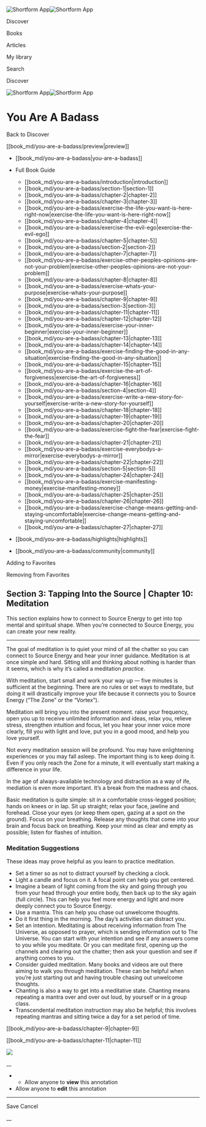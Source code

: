 ![Shortform App](/img/logo.36a2399e.svg)![Shortform App](/img/logo-dark.70c1b072.svg)

Discover

Books

Articles

My library

Search

Discover

![Shortform App](/img/logo.36a2399e.svg)![Shortform App](/img/logo-dark.70c1b072.svg)

# You Are A Badass

Back to Discover

[[book_md/you-are-a-badass/preview|preview]]

  * [[book_md/you-are-a-badass|you-are-a-badass]]
  * Full Book Guide

    * [[book_md/you-are-a-badass/introduction|introduction]]
    * [[book_md/you-are-a-badass/section-1|section-1]]
    * [[book_md/you-are-a-badass/chapter-2|chapter-2]]
    * [[book_md/you-are-a-badass/chapter-3|chapter-3]]
    * [[book_md/you-are-a-badass/exercise-the-life-you-want-is-here-right-now|exercise-the-life-you-want-is-here-right-now]]
    * [[book_md/you-are-a-badass/chapter-4|chapter-4]]
    * [[book_md/you-are-a-badass/exercise-the-evil-ego|exercise-the-evil-ego]]
    * [[book_md/you-are-a-badass/chapter-5|chapter-5]]
    * [[book_md/you-are-a-badass/section-2|section-2]]
    * [[book_md/you-are-a-badass/chapter-7|chapter-7]]
    * [[book_md/you-are-a-badass/exercise-other-peoples-opinions-are-not-your-problem|exercise-other-peoples-opinions-are-not-your-problem]]
    * [[book_md/you-are-a-badass/chapter-8|chapter-8]]
    * [[book_md/you-are-a-badass/exercise-whats-your-purpose|exercise-whats-your-purpose]]
    * [[book_md/you-are-a-badass/chapter-9|chapter-9]]
    * [[book_md/you-are-a-badass/section-3|section-3]]
    * [[book_md/you-are-a-badass/chapter-11|chapter-11]]
    * [[book_md/you-are-a-badass/chapter-12|chapter-12]]
    * [[book_md/you-are-a-badass/exercise-your-inner-beginner|exercise-your-inner-beginner]]
    * [[book_md/you-are-a-badass/chapter-13|chapter-13]]
    * [[book_md/you-are-a-badass/chapter-14|chapter-14]]
    * [[book_md/you-are-a-badass/exercise-finding-the-good-in-any-situation|exercise-finding-the-good-in-any-situation]]
    * [[book_md/you-are-a-badass/chapter-15|chapter-15]]
    * [[book_md/you-are-a-badass/exercise-the-art-of-forgiveness|exercise-the-art-of-forgiveness]]
    * [[book_md/you-are-a-badass/chapter-16|chapter-16]]
    * [[book_md/you-are-a-badass/section-4|section-4]]
    * [[book_md/you-are-a-badass/exercise-write-a-new-story-for-yourself|exercise-write-a-new-story-for-yourself]]
    * [[book_md/you-are-a-badass/chapter-18|chapter-18]]
    * [[book_md/you-are-a-badass/chapter-19|chapter-19]]
    * [[book_md/you-are-a-badass/chapter-20|chapter-20]]
    * [[book_md/you-are-a-badass/exercise-fight-the-fear|exercise-fight-the-fear]]
    * [[book_md/you-are-a-badass/chapter-21|chapter-21]]
    * [[book_md/you-are-a-badass/exercise-everybodys-a-mirror|exercise-everybodys-a-mirror]]
    * [[book_md/you-are-a-badass/chapter-22|chapter-22]]
    * [[book_md/you-are-a-badass/section-5|section-5]]
    * [[book_md/you-are-a-badass/chapter-24|chapter-24]]
    * [[book_md/you-are-a-badass/exercise-manifesting-money|exercise-manifesting-money]]
    * [[book_md/you-are-a-badass/chapter-25|chapter-25]]
    * [[book_md/you-are-a-badass/chapter-26|chapter-26]]
    * [[book_md/you-are-a-badass/exercise-change-means-getting-and-staying-uncomfortable|exercise-change-means-getting-and-staying-uncomfortable]]
    * [[book_md/you-are-a-badass/chapter-27|chapter-27]]
  * [[book_md/you-are-a-badass/highlights|highlights]]
  * [[book_md/you-are-a-badass/community|community]]



Adding to Favorites 

Removing from Favorites 

## Section 3: Tapping Into the Source | Chapter 10: Meditation

This section explains how to connect to Source Energy to get into top mental and spiritual shape. When you’re connected to Source Energy, you can create your new reality.

* * *

The goal of meditation is to quiet your mind of all the chatter so you can connect to Source Energy and hear your inner guidance. Meditation is at once simple and hard. Sitting still and thinking about nothing is harder than it seems, which is why it’s called a meditation _practice_.

With meditation, start small and work your way up — five minutes is sufficient at the beginning. There are no rules or set ways to meditate, but doing it will drastically improve your life because it connects you to Source Energy (“The Zone” or the “Vortex”).

Meditation will bring you into the present moment. raise your frequency, open you up to receive unlimited information and ideas, relax you, relieve stress, strengthen intuition and focus, let you hear your inner voice more clearly, fill you with light and love, put you in a good mood, and help you love yourself.

Not every meditation session will be profound. You may have enlightening experiences or you may fall asleep. The important thing is to keep doing it. Even if you only reach the Zone for a minute, it will eventually start making a difference in your life.

In the age of always-available technology and distraction as a way of ife, mediation is even more important. It’s a break from the madness and chaos.

Basic meditation is quite simple: sit in a comfortable cross-legged position; hands on knees or in lap. Sit up straight; relax your face, jawline and forehead. Close your eyes (or keep them open, gazing at a spot on the ground). Focus on your breathing. Release any thoughts that come into your brain and focus back on breathing. Keep your mind as clear and empty as possible; listen for flashes of intuition.

### Meditation Suggestions

These ideas may prove helpful as you learn to practice meditation.

  * Set a timer so as not to distract yourself by checking a clock.
  * Light a candle and focus on it. A focal point can help you get centered.
  * Imagine a beam of light coming from the sky and going through you from your head through your entire body, then back up to the sky again (full circle). This can help you feel more energy and light and more deeply connect you to Source Energy.
  * Use a mantra. This can help you chase out unwelcome thoughts.
  * Do it first thing in the morning. The day’s activities can distract you.
  * Set an intention. Meditating is about receiving information from The Universe, as opposed to prayer, which is sending information out to The Universe. You can start with your intention and see if any answers come to you while you meditate. Or you can meditate first, opening up the channels and clearing out the chatter; then ask your question and see if anything comes to you.
  * Consider guided meditation. Many books and videos are out there aiming to walk you through meditation. These can be helpful when you’re just starting out and having trouble chasing out unwelcome thoughts.
  * Chanting is also a way to get into a meditative state. Chanting means repeating a mantra over and over out loud, by yourself or in a group class.
  * Transcendental meditation instruction may also be helpful; this involves repeating mantras and sitting twice a day for a set period of time.



[[book_md/you-are-a-badass/chapter-9|chapter-9]]

[[book_md/you-are-a-badass/chapter-11|chapter-11]]

![](https://bat.bing.com/action/0?ti=56018282&Ver=2&mid=66c3f4cb-50d4-451d-96d7-ae95f420ee71&sid=72e6e650642c11eeb2dd2161d176fe8d&vid=72e70890642c11eeb72d79fe7b6df2c6&vids=0&msclkid=N&pi=0&lg=en-US&sw=800&sh=600&sc=24&nwd=1&tl=Shortform%20%7C%20Book&p=https%3A%2F%2Fwww.shortform.com%2Fapp%2Fbook%2Fyou-are-a-badass%2Fsection-3&r=&lt=1022&evt=pageLoad&sv=1&rn=198451)

__

  *   * Allow anyone to **view** this annotation
  * Allow anyone to **edit** this annotation



* * *

Save Cancel

__



